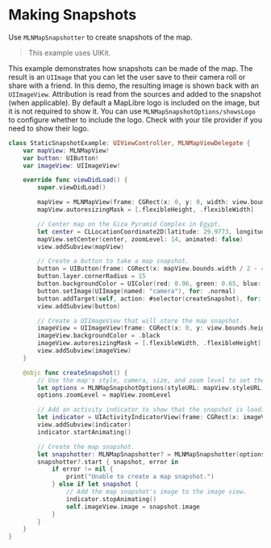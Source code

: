 # Making Snapshots

Use ``MLNMapSnapshotter`` to create snapshots of the map.

> This example uses UIKit.

This example demonstrates how snapshots can be made of the map. The result is an `UIImage` that you can let the user save to their camera roll or share with a friend. In this demo, the resulting image is shown back with an `UIImageView`. Attribution is read from the sources and added to the snapshot (when applicable). By default a MapLibre logo is included on the image, but it is not required to show it. You can use ``MLNMapSnapshotOptions/showsLogo`` to configure whether to include the logo. Check with your tile provider if you need to show their logo.

<!-- include-example(StaticSnapshotExample) -->

```swift
class StaticSnapshotExample: UIViewController, MLNMapViewDelegate {
    var mapView: MLNMapView!
    var button: UIButton!
    var imageView: UIImageView!

    override func viewDidLoad() {
        super.viewDidLoad()

        mapView = MLNMapView(frame: CGRect(x: 0, y: 0, width: view.bounds.width, height: view.bounds.height / 2), styleURL: AMERICANA_STYLE)
        mapView.autoresizingMask = [.flexibleHeight, .flexibleWidth]

        // Center map on the Giza Pyramid Complex in Egypt.
        let center = CLLocationCoordinate2D(latitude: 29.9773, longitude: 31.1325)
        mapView.setCenter(center, zoomLevel: 14, animated: false)
        view.addSubview(mapView)

        // Create a button to take a map snapshot.
        button = UIButton(frame: CGRect(x: mapView.bounds.width / 2 - 40, y: mapView.bounds.height - 40, width: 80, height: 30))
        button.layer.cornerRadius = 15
        button.backgroundColor = UIColor(red: 0.96, green: 0.65, blue: 0.14, alpha: 1.0)
        button.setImage(UIImage(named: "camera"), for: .normal)
        button.addTarget(self, action: #selector(createSnapshot), for: .touchUpInside)
        view.addSubview(button)

        // Create a UIImageView that will store the map snapshot.
        imageView = UIImageView(frame: CGRect(x: 0, y: view.bounds.height / 2, width: view.bounds.width, height: view.bounds.height / 2))
        imageView.backgroundColor = .black
        imageView.autoresizingMask = [.flexibleWidth, .flexibleHeight]
        view.addSubview(imageView)
    }

    @objc func createSnapshot() {
        // Use the map's style, camera, size, and zoom level to set the snapshot's options.
        let options = MLNMapSnapshotOptions(styleURL: mapView.styleURL, camera: mapView.camera, size: mapView.bounds.size)
        options.zoomLevel = mapView.zoomLevel

        // Add an activity indicator to show that the snapshot is loading.
        let indicator = UIActivityIndicatorView(frame: CGRect(x: imageView.center.x - 30, y: imageView.center.y - 30, width: 60, height: 60))
        view.addSubview(indicator)
        indicator.startAnimating()

        // Create the map snapshot.
        let snapshotter: MLNMapSnapshotter? = MLNMapSnapshotter(options: options)
        snapshotter?.start { snapshot, error in
            if error != nil {
                print("Unable to create a map snapshot.")
            } else if let snapshot {
                // Add the map snapshot's image to the image view.
                indicator.stopAnimating()
                self.imageView.image = snapshot.image
            }
        }
    }
}
```
